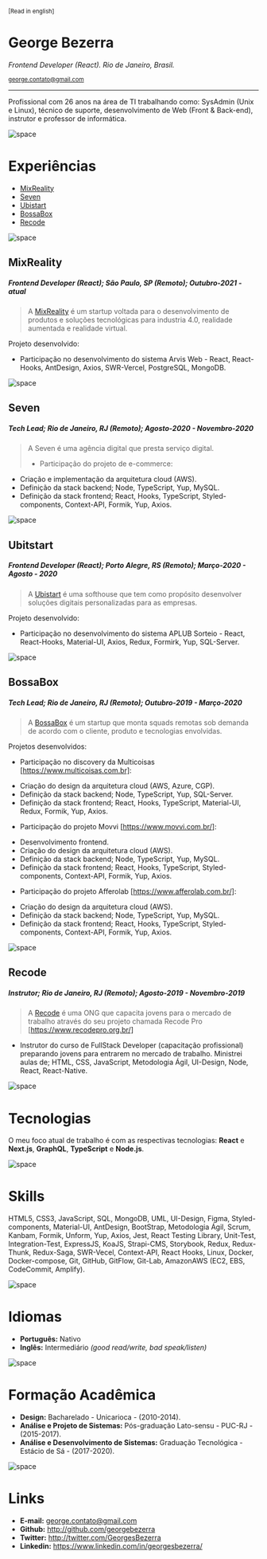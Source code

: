 <sup>

[Read in english]

</sup>

# George Bezerra
*Frontend Developer (React).*
*Rio de Janeiro, Brasil.*

<sub>george.contato@gmail.com</sub>

---

Profissional com 26 anos na área de TI trabalhando como:
SysAdmin (Unix e Linux), técnico de suporte, desenvolvimento de Web (Front & Back-end), instrutor e professor de informática.

![space](https://user-images.githubusercontent.com/3277185/99425971-50e77c80-28e2-11eb-8a59-890fcc2749e6.png)

# Experiências
* [MixReality](#mixreality)
* [Seven](#seven)
* [Ubistart](#ubistart)
* [BossaBox](#bossabox)
* [Recode](#recode)

![space](https://user-images.githubusercontent.com/3277185/99425971-50e77c80-28e2-11eb-8a59-890fcc2749e6.png)

## MixReality
##### Frontend Developer (React); São Paulo, SP (Remoto); Outubro-2021 - _atual_
> A [MixReality](http://www.mixreality.com.br/) é um startup voltada para o desenvolvimento de produtos e soluções tecnológicas para industria 4.0, realidade aumentada e realidade virtual.

Projeto desenvolvido:
* Participação no desenvolvimento do sistema Arvis Web - React, React-Hooks, AntDesign, Axios, SWR-Vercel, PostgreSQL, MongoDB.

![space](https://user-images.githubusercontent.com/3277185/99425971-50e77c80-28e2-11eb-8a59-890fcc2749e6.png)

## Seven
##### Tech Lead; Rio de Janeiro, RJ (Remoto); Agosto-2020 - Novembro-2020
> A Seven é uma agência digital que presta serviço digital.
> * Participação do projeto de e-commerce:
- Criação e implementação da arquitetura cloud (AWS).
- Definição da stack backend; Node, TypeScript, Yup, MySQL.
- Definição da stack frontend; React, Hooks, TypeScript, Styled-components, Context-API, Formik, Yup, Axios.

![space](https://user-images.githubusercontent.com/3277185/99425971-50e77c80-28e2-11eb-8a59-890fcc2749e6.png)

## Ubitstart
##### Frontend Developer (React); Porto Alegre, RS (Remoto); Março-2020 - Agosto - 2020
> A [Ubistart](https://www.ubistart.com) é uma softhouse que tem como propósito desenvolver soluções digitais personalizadas para as empresas.

Projeto desenvolvido:
* Participação no desenvolvimento do sistema APLUB Sorteio - React, React-Hooks, Material-UI, Axios, Redux, Formirk, Yup, SQL-Server.

![space](https://user-images.githubusercontent.com/3277185/99425971-50e77c80-28e2-11eb-8a59-890fcc2749e6.png)

## BossaBox
##### Tech Lead; Rio de Janeiro, RJ (Remoto); Outubro-2019 - Março-2020
> A [BossaBox](https://bossabox.com/para-empresas) é um startup que monta squads remotas sob demanda de acordo com o cliente, produto e tecnologias envolvidas.

Projetos desenvolvidos:
* Participação no discovery da Multicoisas [https://www.multicoisas.com.br]:
- Criação do design da arquitetura cloud (AWS, Azure, CGP).
- Definição da stack backend; Node, TypeScript, Yup, SQL-Server.
- Definição da stack frontend; React, Hooks, TypeScript, Material-UI, Redux, Formik, Yup, Axios.

* Participação do projeto Movvi [https://www.movvi.com.br/]:
- Desenvolvimento frontend.
- Criação do design da arquitetura cloud (AWS).
- Definição da stack backend; Node, TypeScript, Yup, MySQL.
- Definição da stack frontend; React, Hooks, TypeScript, Styled-components, Context-API, Formik, Yup, Axios.

* Participação do projeto Afferolab [https://www.afferolab.com.br/]:
- Criação do design da arquitetura cloud (AWS).
- Definição da stack backend; Node, TypeScript, Yup, MySQL.
- Definição da stack frontend; React, Hooks, TypeScript, Styled-components, Context-API, Formik, Yup, Axios.

![space](https://user-images.githubusercontent.com/3277185/99425971-50e77c80-28e2-11eb-8a59-890fcc2749e6.png)

## Recode
##### Instrutor; Rio de Janeiro, RJ (Remoto); Agosto-2019 - Novembro-2019
> A [Recode](https://recode.org.br/) é uma ONG que capacita jovens para o mercado de trabalho através do seu
> projeto chamada Recode Pro [https://www.recodepro.org.br/]
* Instrutor do curso de FullStack Developer (capacitação profissional) preparando jovens para entrarem no 
mercado de trabalho. 
  Ministrei aulas de; HTML, CSS, JavaScript, Metodologia Ágil, UI-Design, Node, React, React-Native.

![space](https://user-images.githubusercontent.com/3277185/99425971-50e77c80-28e2-11eb-8a59-890fcc2749e6.png)

# Tecnologias

O meu foco atual de trabalho é com as respectivas tecnologias:
**React** e **Next.js**, **GraphQL**, **TypeScript** e **Node.js**.

![space](https://user-images.githubusercontent.com/3277185/99425971-50e77c80-28e2-11eb-8a59-890fcc2749e6.png)

# Skills

HTML5, CSS3, JavaScript, SQL, MongoDB, UML, UI-Design, Figma, Styled-components, Material-UI, AntDesign, BootStrap,
Metodologia Ágil, Scrum, Kanbam, Formik, Unform, Yup, Axios, Jest, React Testing Library, Unit-Test, Integration-Test, ExpressJS, KoaJS, Strapi-CMS, 
Storybook, Redux, Redux-Thunk, Redux-Saga, SWR-Vecel, Context-API, React Hooks, Linux, Docker, Docker-compose, Git, GitHub, GitFlow, Git-Lab, AmazonAWS (EC2, EBS, CodeCommit, Amplify).

![space](https://user-images.githubusercontent.com/3277185/99425971-50e77c80-28e2-11eb-8a59-890fcc2749e6.png)

# Idiomas

- **Português:** Nativo
- **Inglês:** Intermediário *(good read/write, bad speak/listen)*

![space](https://user-images.githubusercontent.com/3277185/99425971-50e77c80-28e2-11eb-8a59-890fcc2749e6.png)

# Formação Acadêmica

- **Design:** Bacharelado - Unicarioca - (2010-2014).
- **Análise e Projeto de Sistemas:** Pós-graduação Lato-sensu - PUC-RJ - (2015-2017).
- **Análise e Desenvolvimento de Sistemas:** Graduação Tecnológica - Estácio de Sá - (2017-2020).

![space](https://user-images.githubusercontent.com/3277185/99425971-50e77c80-28e2-11eb-8a59-890fcc2749e6.png)

# Links

- **E-mail:** george.contato@gmail.com
- **Github:** http://github.com/georgebezerra
- **Twitter:** http://twitter.com/GeorgesBezerra
- **Linkedin:** https://www.linkedin.com/in/georgesbezerra/
